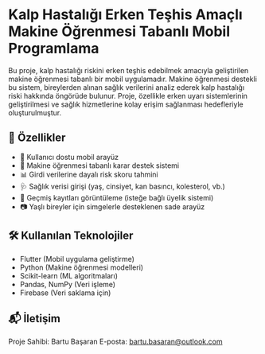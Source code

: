 # Kalp Hastalığı Erken Teşhis Amaçlı Makine Öğrenmesi Tabanlı Mobil Programlama

Bu proje, kalp hastalığı riskini erken teşhis edebilmek amacıyla geliştirilen makine öğrenmesi tabanlı bir mobil uygulamadır. Makine öğrenmesi destekli bu sistem, bireylerden alınan sağlık verilerini analiz ederek kalp hastalığı riski hakkında öngörüde bulunur. Proje, özellikle erken uyarı sistemlerinin geliştirilmesi ve sağlık hizmetlerine kolay erişim sağlanması hedefleriyle oluşturulmuştur.

## 🚀 Özellikler

- 📱 Kullanıcı dostu mobil arayüz  
- 🤖 Makine öğrenmesi tabanlı karar destek sistemi  
- 📊 Girdi verilerine dayalı risk skoru tahmini  
- 🩺 Sağlık verisi girişi (yaş, cinsiyet, kan basıncı, kolesterol, vb.)  
- 💾 Geçmiş kayıtları görüntüleme (isteğe bağlı üyelik sistemi)  
- 📷 Yaşlı bireyler için simgelerle desteklenen sade arayüz  

## 🛠 Kullanılan Teknolojiler

- Flutter (Mobil uygulama geliştirme)  
- Python (Makine öğrenmesi modelleri)  
- Scikit-learn (ML algoritmaları)  
- Pandas, NumPy (Veri işleme)  
- Firebase (Veri saklama için)  

## 📬 İletişim

Proje Sahibi: Bartu Başaran
E-posta: bartu.basaran@outlook.com
